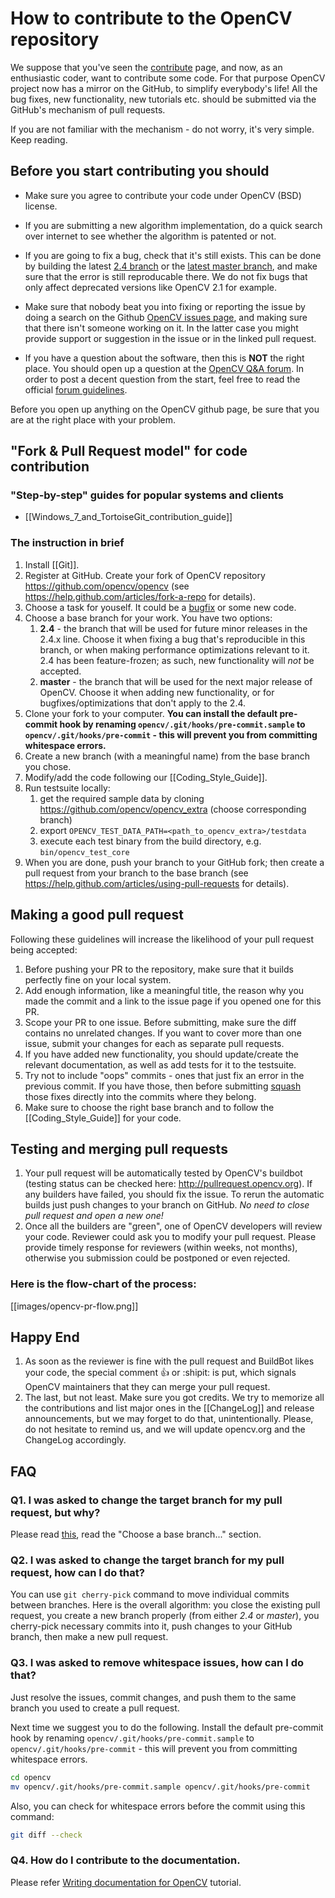 How to contribute to the OpenCV repository
==========================================

We suppose that you've seen the [contribute](https://opencv.org/about.html#Contribute) page, and now, as an enthusiastic coder, want to contribute some code. For that purpose OpenCV project now has a mirror on the GitHub, to simplify everybody's life! All the bug fixes, new functionality, new tutorials etc. should be submitted via the GitHub's mechanism of pull requests.

If you are not familiar with the mechanism - do not worry, it's very simple. Keep reading.

Before you start contributing you should
----------------------------------------

-   Make sure you agree to contribute your code under OpenCV (BSD) license.

-   If you are submitting a new algorithm implementation, do a quick search over internet to see whether the algorithm is patented or not.

-   If you are going to fix a bug, check that it's still exists. This can be done by building the latest [2.4 branch](https://github.com/opencv/opencv/tree/2.4) or the [latest master branch](https://github.com/opencv/opencv), and make sure that the error is still reproducable there. We do not fix bugs that only affect deprecated versions like OpenCV 2.1 for example.

-   Make sure that nobody beat you into fixing or reporting the issue by doing a search on the Github [OpenCV issues page](https://github.com/opencv/opencv/issues), and making sure that there isn't someone working on it. In the latter case you might provide support or suggestion in the issue or in the linked pull request.

-   If you have a question about the software, then this is **NOT** the right place. You should open up a question at the [OpenCV Q&A forum](http://answers.opencv.org/questions/). In order to post a decent question from the start, feel free to read the official [forum guidelines](http://answers.opencv.org/faq/).

Before you open up anything on the OpenCV github page, be sure that you are at the right place with your problem.


"Fork & Pull Request model" for code contribution
-------------------------------------------------

### "Step-by-step" guides for popular systems and clients

-   [[Windows_7_and_TortoiseGit_contribution_guide]]

### The instruction in brief

1.  Install [[Git]].
2.  Register at GitHub. Create your fork of OpenCV repository https://github.com/opencv/opencv (see https://help.github.com/articles/fork-a-repo for details).
3.  Choose a task for youself. It could be a [bugfix](https://github.com/opencv/opencv/issues?q=is%3Aissue+is%3Aopen+label%3Abug) or some new code.
4.  Choose a base branch for your work. You have two options:
    1.  **2.4** - the branch that will be used for future minor releases in the 2.4.x line. Choose it when fixing a bug that's reproducible in this branch, or when making performance optimizations relevant to it. 2.4 has been feature-frozen; as such, new functionality will *not* be accepted.
    2.  **master** - the branch that will be used for the next major release of OpenCV. Choose it when adding new functionality, or for bugfixes/optimizations that don't apply to the 2.4.
5.  Clone your fork to your computer. **You can install the default pre-commit hook by renaming `opencv/.git/hooks/pre-commit.sample` to `opencv/.git/hooks/pre-commit` - this will prevent you from committing whitespace errors.**
6.  Create a new branch (with a meaningful name) from the base branch you chose.
7.  Modify/add the code following our [[Coding_Style_Guide]].
8.  Run testsuite locally:
    1.  get the required sample data by cloning https://github.com/opencv/opencv_extra (choose corresponding branch)
    2.  export `OPENCV_TEST_DATA_PATH=<path_to_opencv_extra>/testdata`
    3.  execute each test binary from the build directory, e.g. `bin/opencv_test_core`
9.  When you are done, push your branch to your GitHub fork; then create a pull request from your branch to the base branch (see https://help.github.com/articles/using-pull-requests for details).


Making a good pull request
--------------------------

Following these guidelines will increase the likelihood of your pull request being accepted:

1.  Before pushing your PR to the repository, make sure that it builds perfectly fine on your local system.
2.  Add enough information, like a meaningful title, the reason why you made the commit and a link to the issue page if you opened one for this PR.
3.  Scope your PR to one issue. Before submitting, make sure the diff contains no unrelated changes. If you want to cover more than one issue, submit your changes for each as separate pull requests.
4.  If you have added new functionality, you should update/create the relevant documentation, as well as add tests for it to the testsuite.
5.  Try not to include "oops" commits - ones that just fix an error in the previous commit. If you have those, then before submitting [squash](http://git-scm.com/book/en/Git-Tools-Rewriting-History#Squashing-Commits) those fixes directly into the commits where they belong.
6.  Make sure to choose the right base branch and to follow the [[Coding_Style_Guide]] for your code.


Testing and merging pull requests
---------------------------------

1.  Your pull request will be automatically tested by OpenCV's buildbot (testing status can be checked here: http://pullrequest.opencv.org). If any builders have failed, you should fix the issue. To rerun the automatic builds just push changes to your branch on GitHub. *No need to close pull request and open a new one!*
2.  Once all the builders are "green", one of OpenCV developers will review your code. Reviewer could ask you to modify your pull request. Please provide timely response for reviewers (within weeks, not months), otherwise you submission could be postponed or even rejected.

### Here is the flow-chart of the process:

[[images/opencv-pr-flow.png]]


Happy End
---------

1. As soon as the reviewer is fine with the pull request and BuildBot likes your code, the special comment :+1: or :shipit: is put, which signals OpenCV maintainers that they can merge your pull request.
2. The last, but not least. Make sure you got credits. We try to memorize all the contributions and list major ones in the [[ChangeLog]] and release announcements, but we may forget to do that, unintentionally. Please, do not hesitate to remind us, and we will update opencv.org and the ChangeLog accordingly.

FAQ
---

### Q1. I was asked to change the target branch for my pull request, but why?

Please read [this](https://github.com/opencv/opencv/wiki/How_to_contribute#The-instruction-in-brief), read the "Choose a base branch..." section.

### Q2. I was asked to change the target branch for my pull request, how can I do that?

You can use `git cherry-pick` command to move individual commits between branches. Here is the overall algorithm: you close the existing pull request, you create a new branch properly (from either _2.4_ or _master_), you cherry-pick necessary commits into it, push changes to your GitHub branch, then make a new pull request.

### Q3. I was asked to remove whitespace issues, how can I do that?

Just resolve the issues, commit changes, and push them to the same branch you used to create a pull request.

Next time we suggest you to do the following. Install the default pre-commit hook by renaming `opencv/.git/hooks/pre-commit.sample` to `opencv/.git/hooks/pre-commit` - this will prevent you from committing whitespace errors.

```.sh
cd opencv
mv opencv/.git/hooks/pre-commit.sample opencv/.git/hooks/pre-commit
```

Also, you can check for whitespace errors before the commit using this command:

```.sh
git diff --check
```

### Q4. How do I contribute to the documentation.

Please refer [Writing documentation for OpenCV](http://docs.opencv.org/trunk/d4/db1/tutorial_documentation.html) tutorial.
